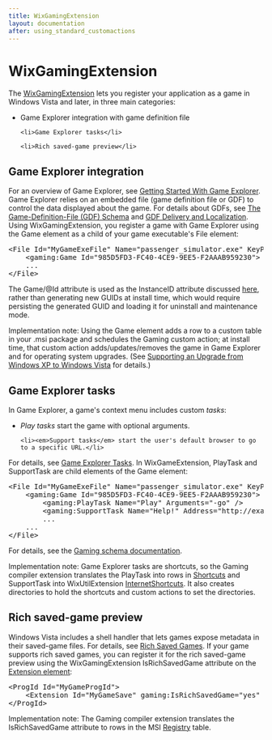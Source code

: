 ```yaml
---
title: WixGamingExtension
layout: documentation
after: using_standard_customactions
---
```

  <h1>WixGamingExtension</h1>

  <p>The <a href='gaming_xsd_index.htm'>WixGamingExtension</a> lets you register your application as a game in Windows Vista and later, in three main categories:</p>

  <ul>
    <li>Game Explorer integration with game definition file</li>

    <li>Game Explorer tasks</li>

    <li>Rich saved-game preview</li>
  </ul>

  <h2>Game Explorer integration</h2>

  <p>For an overview of Game Explorer, see <a href="http://msdn2.microsoft.com/library/bb173446.aspx" target="_blank">Getting Started With Game Explorer</a>. Game Explorer relies on an embedded file (game definition file or GDF) to control the data displayed about the game. For details about GDFs, see <a href="http://msdn2.microsoft.com/library/bb173445.aspx" target="_blank">The Game-Definition-File (GDF) Schema</a> and <a href="http://msdn2.microsoft.com/library/bb173443.aspx" target="_blank">GDF Delivery and Localization</a>. Using WixGamingExtension, you register a game with Game Explorer using the Game element as a child of your game executable's File element:</p>
  <pre>
&lt;File Id="MyGameExeFile" Name="passenger_simulator.exe" KeyPath="yes"&gt;
    &lt;gaming:Game Id="985D5FD3-FC40-4CE9-9EE5-F2AAAB959230"&gt;
    ...
&lt;/File&gt;
</pre>

  <p>The Game/@Id attribute is used as the InstanceID attribute discussed <a href="http://msdn2.microsoft.com/library/bb173446.aspx#Step_4_Call_IGameExplorer_AddGame" target="_blank">here</a>, rather than generating new GUIDs at install time, which would require persisting the generated GUID and loading it for uninstall and maintenance mode.</p>

  <p class="signature">Implementation note: Using the Game element adds a row to a custom table in your .msi package and schedules the Gaming custom action; at install time, that custom action adds/updates/removes the game in Game Explorer and for operating system upgrades. (See <a href="http://msdn2.microsoft.com/library/bb173449.aspx" target="_blank">Supporting an Upgrade from Windows XP to Windows Vista</a> for details.)</p>

  <h2>Game Explorer tasks</h2>

  <p>In Game Explorer, a game's context menu includes custom <em>tasks</em>:</p>

  <ul>
    <li><em>Play tasks</em> start the game with optional arguments.</li>

    <li><em>Support tasks</em> start the user's default browser to go to a specific URL.</li>
  </ul>

  <p>For details, see <a href="http://msdn2.microsoft.com/library/bb173450.aspx" target="_blank">Game Explorer Tasks</a>. In WixGameExtension, PlayTask and SupportTask are child elements of the Game element:</p>
  <pre>
&lt;File Id="MyGameExeFile" Name="passenger_simulator.exe" KeyPath="yes"&gt;
    &lt;gaming:Game Id="985D5FD3-FC40-4CE9-9EE5-F2AAAB959230"&gt;
        &lt;gaming:PlayTask Name="Play" Arguments="-go" /&gt;
        &lt;gaming:SupportTask Name="Help!" Address="http://example.com" /&gt;
        ...
    ...
&lt;/File&gt;
</pre>

  <p>For details, see the <a href="gaming_xsd_index.htm">Gaming schema documentation</a>.</p>

  <p class="signature">Implementation note: Game Explorer tasks are shortcuts, so the Gaming compiler extension translates the PlayTask into rows in <a href="wix_xsd_shortcut.htm">Shortcuts</a> and SupportTask into WixUtilExtension <a href="util_xsd_internetshortcut.htm">InternetShortcuts</a>. It also creates directories to hold the shortcuts and custom actions to set the directories.</p>

  <h2>Rich saved-game preview</h2>

  <p>Windows Vista includes a shell handler that lets games expose metadata in their saved-game files. For details, see <a href="http://msdn2.microsoft.com/library/bb173448.aspx" target="_blank">Rich Saved Games</a>. If your game supports rich saved games, you can register it for the rich saved-game preview using the WixGamingExtension IsRichSavedGame attribute on the <a href="wix_xsd_extension.htm">Extension element</a>:</p>
  <pre>
&lt;ProgId Id="MyGameProgId"&gt;
    &lt;Extension Id="MyGameSave" gaming:IsRichSavedGame="yes" /&gt;
&lt;/ProgId&gt;
</pre>

  <p class="signature">Implementation note: The Gaming compiler extension translates the IsRichSavedGame attribute to rows in the MSI <a href="http://msdn2.microsoft.com/library/aa371168.aspx" target="_blank">Registry</a> table.</p>
